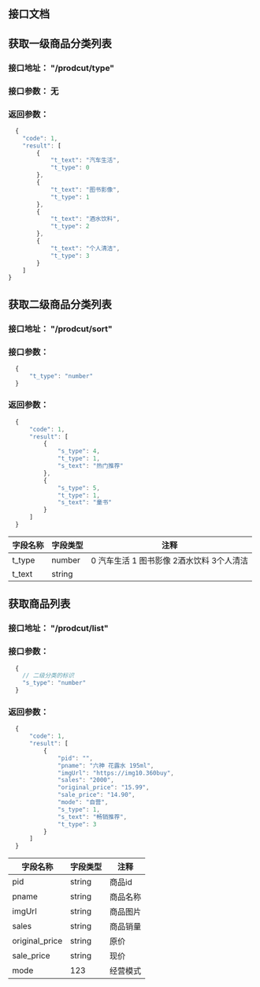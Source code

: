 ## 接口文档

## 获取一级商品分类列表
### 接口地址： "/prodcut/type"
### 接口参数： 无
### 返回参数：
```js
  {
    "code": 1,
    "result": [
        {
            "t_text": "汽车生活",
            "t_type": 0
        },
        {
            "t_text": "图书影像",
            "t_type": 1
        },
        {
            "t_text": "酒水饮料",
            "t_type": 2
        },
        {
            "t_text": "个人清洁",
            "t_type": 3
        }
    ]
}
```

## 获取二级商品分类列表
### 接口地址： "/prodcut/sort"
### 接口参数： 
```js
  {
      "t_type": "number"
  }
```
### 返回参数：
```js
  {
      "code": 1,
      "result": [
          {
              "s_type": 4,
              "t_type": 1,
              "s_text": "热门推荐"
          },
          {
              "s_type": 5,
              "t_type": 1,
              "s_text": "童书"
          }
      ]
  }
```
字段名称  | 字段类型 | 注释
---------|----------|---------
 t_type | number | 0   汽车生活 1 图书影像 2酒水饮料 3个人清洁
 t_text | string | 

 

 ## 获取商品列表
### 接口地址： "/prodcut/list"
### 接口参数： 
```js
  {
    // 二级分类的标识
    "s_type": "number"
  }
```
### 返回参数：
```js
  {
      "code": 1,
      "result": [
          {
              "pid": "",
              "pname": "六神 花露水 195ml",
              "imgUrl": "https://img10.360buy",
              "sales": "2000",
              "original_price": "15.99",
              "sale_price": "14.90",
              "mode": "自营",
              "s_type": 1,
              "s_text": "畅销推荐",
              "t_type": 3
          }
      ]
  }
```
字段名称  | 字段类型 | 注释
---------|----------|---------
 pid | string | 商品id
 pname | string | 商品名称
 imgUrl | string | 商品图片
 sales | string | 商品销量
 original_price | string | 原价
 sale_price | string | 现价
 mode | 123| 经营模式
